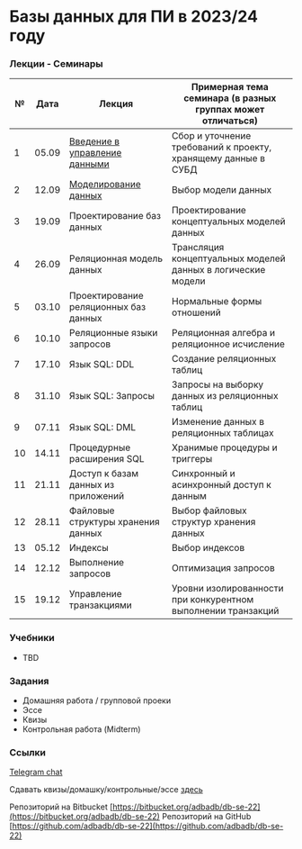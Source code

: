 # Базы данных для ПИ в 2023/24 году #

### Лекции - Семинары ###

| № | Дата | Лекция                              | Примерная тема семинара (в разных группах может отличаться)	                                |
|---|------|-------------------------------------|------------------------------------------|
| 1 | 05.09| [Введение в управление данными](lectures/DB-2022-lec01.pdf)	| Сбор и уточнение требований к проекту, хранящему данные в СУБД| 
| 2 | 12.09| [Моделирование данных](lectures/DB-2022-lec01.pdf)	| Выбор модели данных | 
| 3 | 19.09| Проектирование баз данных | Проектирование концептуальных моделей данных | 
| 4 | 26.09| Реляционная модель данных	| Трансляция концептуальных моделей данных в логические модели | 
| 5 | 03.10| Проектирование реляционных баз данных	| Нормальные формы отношений | 
| 6 | 10.10| Реляционные языки запросов | Реляционная алгебра и реляционное исчисление | 
| 7 | 17.10| Язык SQL: DDL | Создание реляционных таблиц 
| 8 | 31.10| Язык SQL: Запросы	| Запросы на выборку данных из реляционных таблиц | 
| 9 | 07.11| Язык SQL: DML	| Изменение данных в реляционных таблицах |
| 10| 14.11| Процедурные расширения SQL | Хранимые процедуры и триггеры |
| 11| 21.11| Доступ к базам данных из приложений | Синхронный и асинхронный доступ к данным |
| 12| 28.11| Файловые структуры хранения данных | Выбор файловых структур хранения данных |
| 13| 05.12| Индексы | Выбор индексов |
| 14| 12.12| Выполнение запросов | Оптимизация запросов |
| 15| 19.12| Управление транзакциями | Уровни изолированности при конкурентном выполнении транзакций |

### Учебники ###

* TBD

### Задания ###

* Домашняя работа / групповой проеки
* Эссе
* Квизы
* Контрольная работа (Midterm)

### Ссылки ###


[Telegram chat](https://t.me/+FS_KiTRV-BhmNGFi)

Сдавать квизы/домашку/контрольные/эссе [здесь](https://canvas.instructure.com/enroll/RGYJWY)

Репозиторий на Bitbucket [https://bitbucket.org/adbadb/db-se-22](https://bitbucket.org/adbadb/db-se-22)
Репозиторий на GitHub [https://github.com/adbadb/db-se-22](https://github.com/adbadb/db-se-22)

